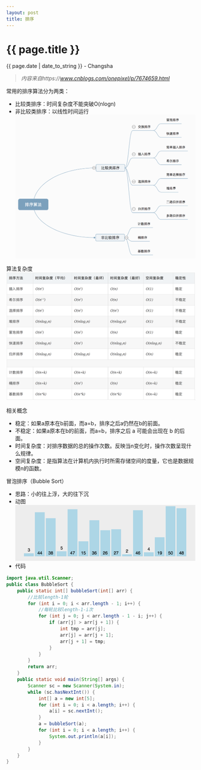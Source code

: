```yaml
---
layout: post
title: 排序
---
```


{{ page.title }}
================

<p class="meta">{{ page.date | date_to_string }} - Changsha</p>

> _内容来自https://www.cnblogs.com/onepixel/p/7674659.html_

常用的排序算法分为两类：
+ 比较类排序：时间复杂度不能突破O(nlogn)
+ 非比较类排序：以线性时间运行  
![avatar](/images/posts/2019-03-10/sortCategory.png)  

算法复杂度  
![avatar](/images/posts/2019-03-10/time.png)  

相关概念  
+ 稳定：如果a原本在b前面，而a=b，排序之后a仍然在b的前面。
+ 不稳定：如果a原本在b的前面，而a=b，排序之后 a 可能会出现在 b 的后面。
+ 时间复杂度：对排序数据的总的操作次数。反映当n变化时，操作次数呈现什么规律。
+ 空间复杂度：是指算法在计算机内执行时所需存储空间的度量，它也是数据规模n的函数。 

冒泡排序（Bubble Sort） 
+ 思路：小的往上浮，大的往下沉
+ 动图  
![avatar](/images/posts/2019-03-10/bubbleSort.gif)
+ 代码   
```java  
import java.util.Scanner;
public class BubbleSort {
    public static int[] bubbleSort(int[] arr) {
        //比较length-1轮
        for (int i = 0; i < arr.length - 1; i++) {
            //每轮比较length-1-i次
            for (int j = 0; j < arr.length - 1 - i; j++) {
                if (arr[j] > arr[j + 1]) {
                    int tmp = arr[j];
                    arr[j] = arr[j + 1];
                    arr[j + 1] = tmp;
                }
            }
        }
        return arr;
    }
    public static void main(String[] args) {
        Scanner sc = new Scanner(System.in);
        while (sc.hasNextInt()) {
            int[] a = new int[5];
            for (int i = 0; i < a.length; i++) {
                a[i] = sc.nextInt();
            }
            a = bubbleSort(a);
            for (int i = 0; i < a.length; i++) {
                System.out.println(a[i]);
            }
        }
    }
}
```